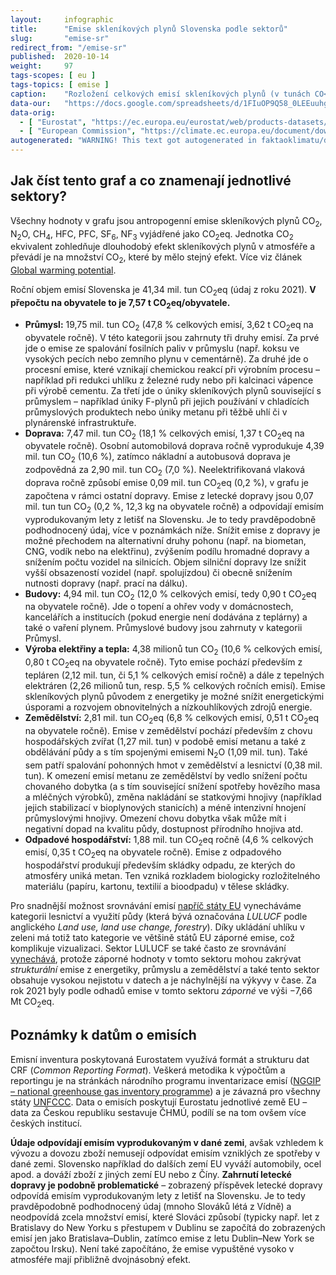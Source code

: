 ```yaml
---
layout:     infographic
title:      "Emise skleníkových plynů Slovenska podle sektorů"
slug:       "emise-sr"
redirect_from: "/emise-sr"
published:  2020-10-14
weight:     97
tags-scopes: [ eu ]
tags-topics: [ emise ]
caption:    "Rozložení celkových emisí skleníkových plynů (v tunách CO<sub>2</sub> ekvivalentu) na Slovensku za rok 2021 v jednotlivých sektorech lidské činnosti. Roční objem emisí Slovenska je 41,34 mil. tun. V přepočtu na obyvatele to je 7,57 t CO<sub>2</sub>eq na obyvatele."
data-our:   "https://docs.google.com/spreadsheets/d/1FIuOP9Q58_0LEEuuhggXpuAnvRcs13e8H1buZKWJB3Y/edit?usp=sharing"
data-orig:
  - [ "Eurostat", "https://ec.europa.eu/eurostat/web/products-datasets/-/ENV_AIR_GGE" ]
  - [ "European Commission", "https://climate.ec.europa.eu/document/download/9e3ed91e-5820-47d1-8b6f-f99b9a67172e_en?filename=verified_emissions_2018_en.xlsx" ]
autogenerated: "WARNING! This text got autogenerated in faktaoklimatu/data-analysis on 2024-01-03. Do not change here, fix it in the source notebook."
---
```


## Jak číst tento graf a co znamenají jednotlivé sektory?

Všechny hodnoty v grafu jsou <glossary id="antropogennisklenikoveplyny">antropogenní emise</glossary> skleníkových plynů CO<sub>2</sub>, N<sub>2</sub>O, CH<sub>4</sub>, HFC, PFC, SF<sub>6</sub>, NF<sub>3</sub> vyjádřené jako <glossary id="co2eq">CO<sub>2</sub>eq</glossary>. Jednotka CO<sub>2</sub> ekvivalent zohledňuje dlouhodobý efekt skleníkových plynů v atmosféře a převádí je na množství CO<sub>2</sub>, které by mělo stejný efekt. Více viz článek [Global warming potential](https://en.wikipedia.org/wiki/Global_warming_potential).

Roční objem emisí Slovenska je 41,34 mil. tun CO<sub>2</sub>eq (údaj z roku 2021). __V přepočtu na obyvatele to je 7,57 t CO<sub>2</sub>eq/obyvatele.__

* __Průmysl:__ 19,75 mil. tun CO<sub>2</sub> (47,8 % celkových emisí, 3,62 t CO<sub>2</sub>eq na obyvatele ročně). V této kategorii jsou zahrnuty tři druhy emisí. Za prvé jde o emise ze spalování fosilních paliv v průmyslu (např. koksu ve vysokých pecích nebo zemního plynu v cementárně). Za druhé jde o procesní emise, které vznikají chemickou reakcí při výrobním procesu – například při redukci uhlíku z železné rudy nebo při kalcinaci vápence při výrobě cementu. Za třetí jde o úniky skleníkových plynů související s průmyslem – například úniky F-plynů při jejich používání v chladících průmyslových produktech nebo úniky metanu při těžbě uhlí či v plynárenské infrastruktuře.
* __Doprava:__ 7,47 mil. tun CO<sub>2</sub> (18,1 % celkových emisí, 1,37 t CO<sub>2</sub>eq na obyvatele ročně). Osobní automobilová doprava ročně vyprodukuje 4,39 mil. tun CO<sub>2</sub> (10,6 %), zatímco nákladní a autobusová doprava je zodpovědná za 2,90 mil. tun CO<sub>2</sub> (7,0 %). Neelektrifikovaná vlaková doprava ročně způsobí emise 0,09 mil. tun CO<sub>2</sub>eq (0,2 %), v grafu je započtena v rámci ostatní dopravy. Emise z letecké dopravy jsou 0,07 mil. tun tun CO<sub>2</sub> (0,2 %, 12,3 kg na obyvatele ročně) a odpovídají emisím vyprodukovaným lety z letišť na Slovensku. Je to tedy pravděpodobně podhodnocený údaj, více v poznámkách níže. Snížit emise z dopravy je možné přechodem na alternativní druhy pohonu (např. na biometan, CNG, vodík nebo na elektřinu), zvýšením podílu hromadné dopravy a snížením počtu vozidel na silnicích. Objem silniční dopravy lze snížit vyšší obsazeností vozidel (např. spolujízdou) či obecně snížením nutnosti dopravy (např. prací na dálku).
* __Budovy:__ 4,94 mil. tun CO<sub>2</sub> (12,0 % celkových emisí, tedy 0,90 t CO<sub>2</sub>eq na obyvatele ročně). Jde o topení a ohřev vody v domácnostech, kancelářích a institucích (pokud energie není dodávána z teplárny) a také o vaření plynem. Průmyslové budovy jsou zahrnuty v kategorii Průmysl.
* __Výroba elektřiny a tepla:__ 4,38 milionů tun CO<sub>2</sub> (10,6 % celkových emisí, 0,80 t CO<sub>2</sub>eq na obyvatele ročně). Tyto emise pochází především z tepláren (2,12 mil. tun, či 5,1 % celkových emisí ročně) a dále z tepelných elektráren (2,26 milionů tun, resp. 5,5 % celkových ročních emisí). Emise skleníkových plynů původem z energetiky je možné snížit energetickými úsporami a rozvojem obnovitelných a nízkouhlíkových zdrojů energie.
* __Zemědělství:__ 2,81 mil. tun CO<sub>2</sub>eq (6,8 % celkových emisí, 0,51 t CO<sub>2</sub>eq na obyvatele ročně). Emise v zemědělství pochází především z chovu hospodářských zvířat (1,27 mil. tun) v podobě emisí metanu a také z obdělávání půdy a s tím spojenými emisemi N<sub>2</sub>O (1,09 mil. tun). Také sem patří spalování pohonných hmot v zemědělství a lesnictví (0,38 mil. tun). K omezení emisí metanu ze zemědělství by vedlo snížení počtu chovaného dobytka (a s tím související snížení spotřeby hovězího masa a mléčných výrobků), změna nakládání se statkovými hnojivy (například jejich stabilizací v bioplynových stanicích) a méně intenzivní hnojení průmyslovými hnojivy. Omezení chovu dobytka však může mít i negativní dopad na kvalitu půdy, dostupnost přírodního hnojiva atd.
* __Odpadové hospodářství:__ 1,88 mil. tun CO<sub>2</sub>eq ročně (4,6 % celkových emisí, 0,35 t CO<sub>2</sub>eq na obyvatele ročně). Emise z odpadového hospodářství produkují především skládky odpadu, ze kterých do atmosféry uniká metan. Ten vzniká rozkladem biologicky rozložitelného materiálu (papíru, kartonu, textilií a bioodpadu) v tělese skládky.

Pro snadnější možnost srovnávání emisí [napříč státy EU](/infografiky/emise-vybrane-staty) vynecháváme kategorii lesnictví a využití půdy (která bývá označována _LULUCF_ podle anglického _Land use, land use change, forestry_). Díky ukládání uhlíku v zeleni má totiž tato kategorie ve většině států EU záporné emise, což komplikuje vizualizaci. Sektor LULUCF se také často ze srovnávání [vynechává](https://climateactiontracker.org/methodology/land-use-and-forestry/), protože záporné hodnoty v tomto sektoru mohou zakrývat _strukturální_ emise z energetiky, průmyslu a zemědělství a také tento sektor obsahuje vysokou nejistotu v datech a je náchylnější na výkyvy v čase. Za rok 2021 byly podle odhadů emise v tomto sektoru _záporné_ ve výši −7,66 Mt CO<sub>2</sub>eq.

## Poznámky k datům o emisích

Emisní inventura poskytovaná Eurostatem využívá formát a strukturu dat CRF (_Common Reporting Format_). Veškerá metodika k výpočtům a reportingu je na stránkách národního programu inventarizace emisí ([NGGIP – national greenhouse gas inventory programme](https://www.ipcc-nggip.iges.or.jp/)) a je závazná pro všechny státy [UNFCCC](https://cs.wikipedia.org/wiki/R%C3%A1mcov%C3%A1_%C3%BAmluva_OSN_o_zm%C4%9Bn%C4%9B_klimatu). Data o emisích poskytují Eurostatu jednotlivé země EU – data za Českou republiku sestavuje ČHMÚ, podílí se na tom ovšem více českých institucí.

**Údaje odpovídají emisím vyprodukovaným v dané zemi**, avšak vzhledem k vývozu a dovozu zboží nemusejí odpovídat emisím vzniklých ze spotřeby v dané zemi. Slovensko například do dalších zemí EU vyváží automobily, ocel apod. a dováží zboží z jiných zemí EU nebo z Číny. **Zahrnutí letecké dopravy je podobně problematické** – zobrazený příspěvek letecké dopravy odpovídá emisím vyprodukovaným lety z letišť na Slovensku. Je to tedy pravděpodobně podhodnocený údaj (mnoho Slováků létá z Vídně) a neodpovídá zcela množství emisí, které Slováci způsobí (typicky např. let z Bratislavy do New Yorku s přestupem v Dublinu se započítá do zobrazených emisí jen jako Bratislava–Dublin, zatímco emise z letu Dublin–New York se započtou Irsku). Není také započítáno, že emise vypuštěné vysoko v atmosféře mají přibližně dvojnásobný efekt.
